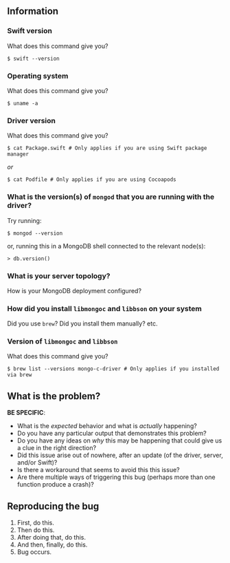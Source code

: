 <!--
  Make sure you have read CONTRIBUTING.md completely before you file a new
  issue! 

  If possible, try to determine if the bug is actually part of the Swift driver,
  or if the issue is actually from `libmongoc` or `libbson`. If so, you should
  file the issue with the representative projects.
-->

## Information

### Swift version

What does this command give you?
```
$ swift --version
```


### Operating system

What does this command give you?
```
$ uname -a
```


### Driver version

What does this command give you?
```
$ cat Package.swift # Only applies if you are using Swift package manager
```
*or*
```
$ cat Podfile # Only applies if you are using Cocoapods
```


### What is the version(s) of `mongod` that you are running with the driver?
Try running:
```
$ mongod --version
```
or, running this in a MongoDB shell connected to the relevant node(s):
```
> db.version()
```


### What is your server topology?

How is your MongoDB deployment configured?


### How did you install `libmongoc` and `libbson` on your system

Did you use `brew`? Did you install them manually? etc.


### Version of `libmongoc` and `libbson`

What does this command give you?
```
$ brew list --versions mongo-c-driver # Only applies if you installed via brew
```


## What is the problem? 

**BE SPECIFIC**:
* What is the _expected_ behavior and what is _actually_ happening?
* Do you have any particular output that demonstrates this problem?
* Do you have any ideas on _why_ this may be happening that could give us a
clue in the right direction?
* Did this issue arise out of nowhere, after an update (of the driver,
server, and/or Swift)? 
* Is there a workaround that seems to avoid this this issue?
* Are there multiple ways of triggering this bug (perhaps more than one
function produce a crash)?


## Reproducing the bug

1. First, do this.
2. Then do this.
3. After doing that, do this.
4. And then, finally, do this.
5. Bug occurs.
